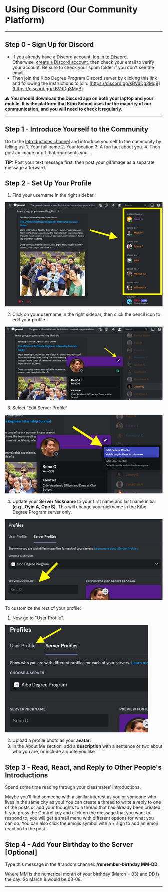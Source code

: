 # Using Discord (Our Community Platform)

---

## Step 0 - Sign Up for Discord

- If you already have a Discord account, [log in to Discord](https://discord.com/login). Otherwise, [create a Discord account](https://discord.com/register?redirect_to=%2Flogin), then check your email to verify your account. Be sure to check your spam folder if you don't see the email.
- Then join the Kibo Degree Program Discord server by clicking this link and following the instructions to join: [https://discord.gg/kBVdDg3MqB](https://discord.gg/kBVdDg3MqB) 


<aside>
    
⚠️ **You should download the Discord app on both your laptop and your mobile. It is the platform that Kibo School uses for the majority of our communication, and you will need to check it regularly.**

</aside>

---

## Step 1 - Introduce Yourself to the Community

Go to the [Introductions channel](https://discord.com/channels/1018949047626760252/1120361847116279828) and introduce yourself to the community by telling us:
    1. Your full name
    2. Your location
    3. A fun fact about you.
    4. Then post an image or gif that represents you.

**TIP:** Post your text message first, then post your gif/image as a separate message afterward.


## Step 2 - Set Up Your Profile

1. Find your username in the right sidebar.

![step1](./Step1.png)

2. Click on your username in the right sidebar, then click the pencil icon to edit your profile.

![step2](./Step2.png)

3. Select “Edit Server Profile"

![step3](./Step3.png)

4. Update your **Server Nickname** to your first name and last name initial **(e.g., Oyin A, Ope B)**. This will change your nickname in the Kibo Degree Program server only.

![step4](./Step4.png)

To customize the rest of your profile:

1. Now go to "User Profile".

![step5](./Step5.png)

2. Upload a profile photo as your **avatar.**
3. In the About Me section, add a **description** with a sentence or two about who you are, or include a quote you like.


## Step 3 - Read, React, and Reply to Other People's Introductions

Spend some time reading through your classmates’ introductions. 

Maybe you’ll find someone with a similar interest as you or someone who lives in the same city as you! You can create a thread to write a reply to one of the posts or add your thoughts to a thread that has already been created. If you press the Control key and click on the message that you want to respond to, you will get a small menu with different options for what you can do. You can also click the emojis symbol with a + sign to add an emoji reaction to the post.


## Step 4 - Add Your Birthday to the Server [Optional]

Type this message in the #random channel: **/remember-birthday MM-DD** 

Where MM is the numerical month of your birthday (March = 03) and DD is the day. So March 8 would be 03-08.

---
